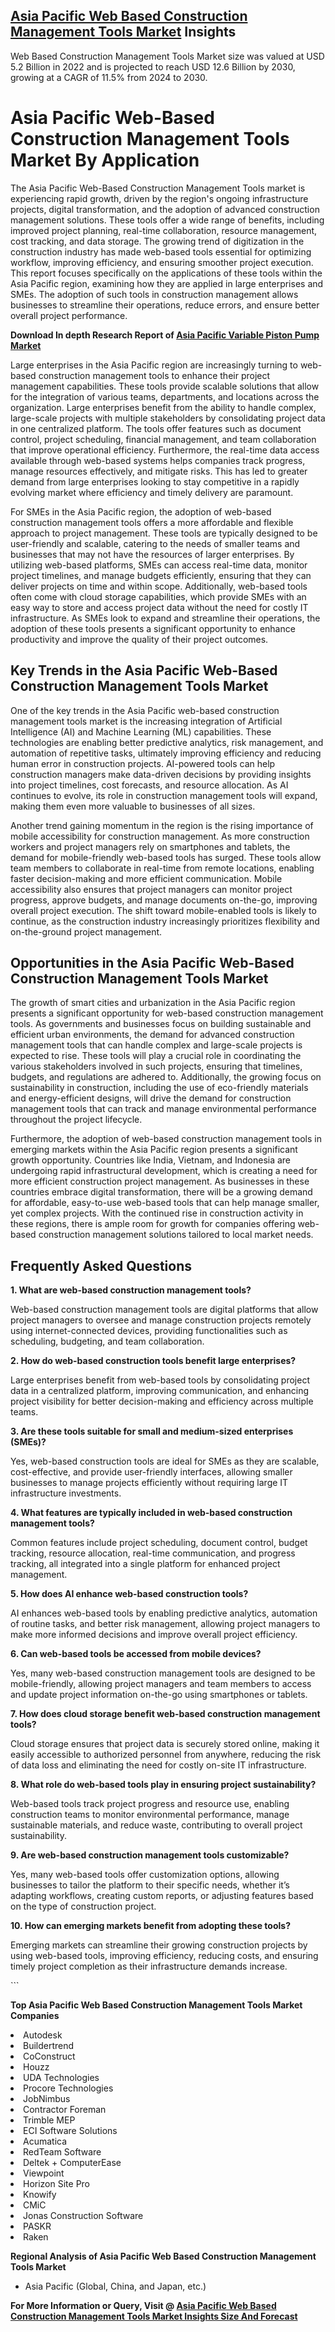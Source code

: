 <h2><a href="https://www.verifiedmarketreports.com/download-sample/?rid=221966&amp;utm_source=Github-Feb&amp;utm_medium=219" target="_blank">Asia Pacific Web Based Construction Management Tools Market</a> Insights</h2><p>Web Based Construction Management Tools Market size was valued at USD 5.2 Billion in 2022 and is projected to reach USD 12.6 Billion by 2030, growing at a CAGR of 11.5% from 2024 to 2030.</p><p><h1>Asia Pacific Web-Based Construction Management Tools Market By Application</h1> <p>The Asia Pacific Web-Based Construction Management Tools market is experiencing rapid growth, driven by the region's ongoing infrastructure projects, digital transformation, and the adoption of advanced construction management solutions. These tools offer a wide range of benefits, including improved project planning, real-time collaboration, resource management, cost tracking, and data storage. The growing trend of digitization in the construction industry has made web-based tools essential for optimizing workflow, improving efficiency, and ensuring smoother project execution. This report focuses specifically on the applications of these tools within the Asia Pacific region, examining how they are applied in large enterprises and SMEs. The adoption of such tools in construction management allows businesses to streamline their operations, reduce errors, and ensure better overall project performance. <p><strong>Download In depth Research Report of <a href="https://www.verifiedmarketreports.com/download-sample/?rid=236118&amp;utm_source=Pulse-Dec&amp;utm_medium=219" target="_blank">Asia Pacific Variable Piston Pump Market</a></strong></p> <p>Large enterprises in the Asia Pacific region are increasingly turning to web-based construction management tools to enhance their project management capabilities. These tools provide scalable solutions that allow for the integration of various teams, departments, and locations across the organization. Large enterprises benefit from the ability to handle complex, large-scale projects with multiple stakeholders by consolidating project data in one centralized platform. The tools offer features such as document control, project scheduling, financial management, and team collaboration that improve operational efficiency. Furthermore, the real-time data access available through web-based systems helps companies track progress, manage resources effectively, and mitigate risks. This has led to greater demand from large enterprises looking to stay competitive in a rapidly evolving market where efficiency and timely delivery are paramount. <p>For SMEs in the Asia Pacific region, the adoption of web-based construction management tools offers a more affordable and flexible approach to project management. These tools are typically designed to be user-friendly and scalable, catering to the needs of smaller teams and businesses that may not have the resources of larger enterprises. By utilizing web-based platforms, SMEs can access real-time data, monitor project timelines, and manage budgets efficiently, ensuring that they can deliver projects on time and within scope. Additionally, web-based tools often come with cloud storage capabilities, which provide SMEs with an easy way to store and access project data without the need for costly IT infrastructure. As SMEs look to expand and streamline their operations, the adoption of these tools presents a significant opportunity to enhance productivity and improve the quality of their project outcomes. <h2>Key Trends in the Asia Pacific Web-Based Construction Management Tools Market</h2> <p>One of the key trends in the Asia Pacific web-based construction management tools market is the increasing integration of Artificial Intelligence (AI) and Machine Learning (ML) capabilities. These technologies are enabling better predictive analytics, risk management, and automation of repetitive tasks, ultimately improving efficiency and reducing human error in construction projects. AI-powered tools can help construction managers make data-driven decisions by providing insights into project timelines, cost forecasts, and resource allocation. As AI continues to evolve, its role in construction management tools will expand, making them even more valuable to businesses of all sizes. <p>Another trend gaining momentum in the region is the rising importance of mobile accessibility for construction management. As more construction workers and project managers rely on smartphones and tablets, the demand for mobile-friendly web-based tools has surged. These tools allow team members to collaborate in real-time from remote locations, enabling faster decision-making and more efficient communication. Mobile accessibility also ensures that project managers can monitor project progress, approve budgets, and manage documents on-the-go, improving overall project execution. The shift toward mobile-enabled tools is likely to continue, as the construction industry increasingly prioritizes flexibility and on-the-ground project management. <h2>Opportunities in the Asia Pacific Web-Based Construction Management Tools Market</h2> <p>The growth of smart cities and urbanization in the Asia Pacific region presents a significant opportunity for web-based construction management tools. As governments and businesses focus on building sustainable and efficient urban environments, the demand for advanced construction management tools that can handle complex and large-scale projects is expected to rise. These tools will play a crucial role in coordinating the various stakeholders involved in such projects, ensuring that timelines, budgets, and regulations are adhered to. Additionally, the growing focus on sustainability in construction, including the use of eco-friendly materials and energy-efficient designs, will drive the demand for construction management tools that can track and manage environmental performance throughout the project lifecycle. <p>Furthermore, the adoption of web-based construction management tools in emerging markets within the Asia Pacific region presents a significant growth opportunity. Countries like India, Vietnam, and Indonesia are undergoing rapid infrastructural development, which is creating a need for more efficient construction project management. As businesses in these countries embrace digital transformation, there will be a growing demand for affordable, easy-to-use web-based tools that can help manage smaller, yet complex projects. With the continued rise in construction activity in these regions, there is ample room for growth for companies offering web-based construction management solutions tailored to local market needs. <h2>Frequently Asked Questions</h2> <p><strong>1. What are web-based construction management tools?</strong></p> <p>Web-based construction management tools are digital platforms that allow project managers to oversee and manage construction projects remotely using internet-connected devices, providing functionalities such as scheduling, budgeting, and team collaboration.</p> <p><strong>2. How do web-based construction tools benefit large enterprises?</strong></p> <p>Large enterprises benefit from web-based tools by consolidating project data in a centralized platform, improving communication, and enhancing project visibility for better decision-making and efficiency across multiple teams.</p> <p><strong>3. Are these tools suitable for small and medium-sized enterprises (SMEs)?</strong></p> <p>Yes, web-based construction tools are ideal for SMEs as they are scalable, cost-effective, and provide user-friendly interfaces, allowing smaller businesses to manage projects efficiently without requiring large IT infrastructure investments.</p> <p><strong>4. What features are typically included in web-based construction management tools?</strong></p> <p>Common features include project scheduling, document control, budget tracking, resource allocation, real-time communication, and progress tracking, all integrated into a single platform for enhanced project management.</p> <p><strong>5. How does AI enhance web-based construction tools?</strong></p> <p>AI enhances web-based tools by enabling predictive analytics, automation of routine tasks, and better risk management, allowing project managers to make more informed decisions and improve overall project efficiency.</p> <p><strong>6. Can web-based tools be accessed from mobile devices?</strong></p> <p>Yes, many web-based construction management tools are designed to be mobile-friendly, allowing project managers and team members to access and update project information on-the-go using smartphones or tablets.</p> <p><strong>7. How does cloud storage benefit web-based construction management tools?</strong></p> <p>Cloud storage ensures that project data is securely stored online, making it easily accessible to authorized personnel from anywhere, reducing the risk of data loss and eliminating the need for costly on-site IT infrastructure.</p> <p><strong>8. What role do web-based tools play in ensuring project sustainability?</strong></p> <p>Web-based tools track project progress and resource use, enabling construction teams to monitor environmental performance, manage sustainable materials, and reduce waste, contributing to overall project sustainability.</p> <p><strong>9. Are web-based construction management tools customizable?</strong></p> <p>Yes, many web-based tools offer customization options, allowing businesses to tailor the platform to their specific needs, whether it’s adapting workflows, creating custom reports, or adjusting features based on the type of construction project.</p> <p><strong>10. How can emerging markets benefit from adopting these tools?</strong></p> <p>Emerging markets can streamline their growing construction projects by using web-based tools, improving efficiency, reducing costs, and ensuring timely project completion as their infrastructure demands increase.</p> ```</p><p><strong>Top Asia Pacific Web Based Construction Management Tools Market Companies</strong></p><div data-test-id=""><p><li>Autodesk</li><li> Buildertrend</li><li> CoConstruct</li><li> Houzz</li><li> UDA Technologies</li><li> Procore Technologies</li><li> JobNimbus</li><li> Contractor Foreman</li><li> Trimble MEP</li><li> ECI Software Solutions</li><li> Acumatica</li><li> RedTeam Software</li><li> Deltek + ComputerEase</li><li> Viewpoint</li><li> Horizon Site Pro</li><li> Knowify</li><li> CMiC</li><li> Jonas Construction Software</li><li> PASKR</li><li> Raken</li></p><div><strong>Regional Analysis of&nbsp;Asia Pacific Web Based Construction Management Tools Market</strong></div><ul><li dir="ltr"><p dir="ltr">Asia Pacific (Global, China, and Japan, etc.)</p></li></ul><p><strong>For More Information or Query, Visit @&nbsp;</strong><strong><a href="https://www.verifiedmarketreports.com/product/web-based-construction-management-tools-market/?utm_source=Github-Feb&amp;utm_medium=219" target="_blank">Asia Pacific Web Based Construction Management Tools Market Insights Size And Forecast</a></strong></p></div><h2>&nbsp;</h2><div data-test-id="">&nbsp;</div>
